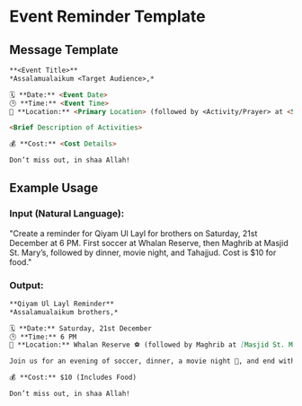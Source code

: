 # Event Reminder Template

## Message Template

```markdown
**<Event Title>**  
*Assalamualaikum <Target Audience>,*

🗓️ **Date:** <Event Date>  
🕒 **Time:** <Event Time>  
📍 **Location:** <Primary Location> (followed by <Activity/Prayer> at <Secondary Location with Google Maps link>)

<Brief Description of Activities>  

💰 **Cost:** <Cost Details>

Don’t miss out, in shaa Allah!
```

## Example Usage

### Input (Natural Language):
"Create a reminder for Qiyam Ul Layl for brothers on Saturday, 21st December at 6 PM. First soccer at Whalan Reserve, then Maghrib at Masjid St. Mary’s, followed by dinner, movie night, and Tahajjud. Cost is $10 for food."

### Output:
```markdown
**Qiyam Ul Layl Reminder**  
*Assalamualaikum brothers,*

🗓️ **Date:** Saturday, 21st December  
🕒 **Time:** 6 PM  
📍 **Location:** Whalan Reserve ⚽ (followed by Maghrib at [Masjid St. Mary’s](https://goo.gl/maps/TdD9HTBYi1E2))

Join us for an evening of soccer, dinner, a movie night 🎥, and end with Tahajjud together.  

💰 **Cost:** $10 (Includes Food)

Don’t miss out, in shaa Allah!
